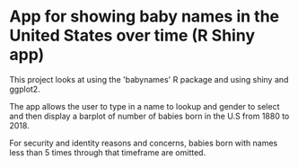 # App for showing baby names in the United States over time (R Shiny app)

This project looks at using the 'babynames' R package and using shiny and ggplot2.

The app allows the user to type in a name to lookup and gender to select and then display a barplot of number of babies born in the U.S from 1880 to 2018.

For security and identity reasons and concerns, babies born with names less than 5 times through that timeframe are omitted.
